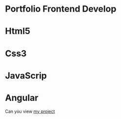 # Portfolio Frontend Develop
# Html5
# Css3
# JavaScrip
# Angular

Can you view [my project](https://kodtolika.github.io/cars-app/)
